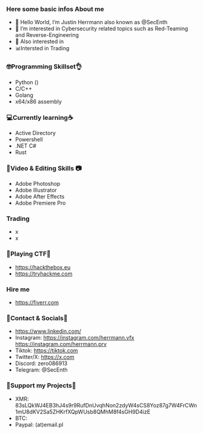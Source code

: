 ### Here some basic infos About me
- 👋 Hello World, I’m Justin Herrmann also known as @SecEnth 
- 👀 I’m interested in Cybersecurity related topics such as Red-Teaming and Reverse-Engineering
- 👀 Also interested in
- 📊Intersted in Trading
### 🤓Programming Skillset👌
- Python ()
- C/C++ 
- Golang
- x64/x86 assembly
### 💻Currently learning☕️ 
- Active Directory
- Powershell
- .NET C#
- Rust
### 🎥Video & Editing Skills 📷 
- Adobe Photoshop
- Adobe Illustrator
- Adobe After Effects
- Adobe Premiere Pro
### Trading
- x
- x
### 🎯Playing CTF🎯
- https://hackthebox.eu
- https://tryhackme.com
### Hire me 
- https://fiverr.com
### 📱Contact & Socials💬
- https://www.linkedin.com/
- Instagram: https://instagram.com/herrmann.vfx
             https://instagram.com/herrmann.prv
- Tiktok:    https://tiktok.com
- Twitter/X: https://x.com
- Discord: zero086913
- Telegram: @SecEnth
### 💸Support my Projects💸
- XMR: 83sLQkWJ4EB3hJ4s9r9RufDnUvqhNon2zdyW4sCS8Yoz87g7W4FrCWn1mU8dKV2Sa5ZHKrfXQpWUsb8QMhM8f4sGH9D4izE
- BTC: 
- Paypal: (at)email.pl
